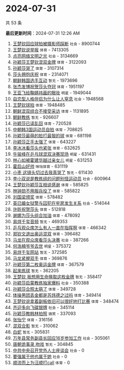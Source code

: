 # 2024-07-31

共 53 条


<!-- BEGIN -->

**最后更新时间**：2024-07-31 12:26 AM
1. [王楚钦回应球拍被摄影师踩断](https://m.weibo.cn/search?containerid=100103type%3D1%26t%3D10%26q%3D%23%E7%8E%8B%E6%A5%9A%E9%92%A6%E5%9B%9E%E5%BA%94%E7%90%83%E6%8B%8D%E8%A2%AB%E6%91%84%E5%BD%B1%E5%B8%88%E8%B8%A9%E6%96%AD%23&stream_entry_id=31&isnewpage=1&extparam=seat%3D1%26pos%3D0%26q%3D%2523%25E7%258E%258B%25E6%25A5%259A%25E9%2592%25A6%25E5%259B%259E%25E5%25BA%2594%25E7%2590%2583%25E6%258B%258D%25E8%25A2%25AB%25E6%2591%2584%25E5%25BD%25B1%25E5%25B8%2588%25E8%25B8%25A9%25E6%2596%25AD%2523%26c_type%3D31%26cate%3D5001%26band_rank%3D1%26dgr%3D0%26stream_entry_id%3D31%26flag%3D4%26filter_type%3Drealtimehot%26lcate%3D5001%26realpos%3D1%26display_time%3D1722356814%26pre_seqid%3D172235681479301625416) `社会` - 8900744
2. [王楚钦说举报](https://m.weibo.cn/search?containerid=100103type%3D1%26t%3D10%26q%3D%23%E7%8E%8B%E6%A5%9A%E9%92%A6%E8%AF%B4%E4%B8%BE%E6%8A%A5%23&stream_entry_id=31&isnewpage=1&extparam=seat%3D1%26pos%3D1%26q%3D%2523%25E7%258E%258B%25E6%25A5%259A%25E9%2592%25A6%25E8%25AF%25B4%25E4%25B8%25BE%25E6%258A%25A5%2523%26c_type%3D31%26cate%3D5001%26band_rank%3D2%26dgr%3D0%26stream_entry_id%3D31%26flag%3D4%26filter_type%3Drealtimehot%26lcate%3D5001%26realpos%3D2%26display_time%3D1722356814%26pre_seqid%3D172235681479301625416) `体育` - 7413305
3. [点亮网络文明之光](https://m.weibo.cn/search?containerid=100103type%3D1%26t%3D10%26q%3D%23%E7%82%B9%E4%BA%AE%E7%BD%91%E7%BB%9C%E6%96%87%E6%98%8E%E4%B9%8B%E5%85%89%23&stream_entry_id=31&isnewpage=1&extparam=seat%3D1%26pos%3D2%26q%3D%2523%25E7%2582%25B9%25E4%25BA%25AE%25E7%25BD%2591%25E7%25BB%259C%25E6%2596%2587%25E6%2598%258E%25E4%25B9%258B%25E5%2585%2589%2523%26c_type%3D31%26cate%3D5001%26band_rank%3D3%26dgr%3D0%26stream_entry_id%3D31%26flag%3D0%26filter_type%3Drealtimehot%26lcate%3D5001%26realpos%3D3%26display_time%3D1722356814%26pre_seqid%3D172235681479301625416) `社会` - 3134669
4. [孙颖莎王楚钦混双金牌](https://m.weibo.cn/search?containerid=100103type%3D1%26t%3D10%26q%3D%23%E5%AD%99%E9%A2%96%E8%8E%8E%E7%8E%8B%E6%A5%9A%E9%92%A6%E6%B7%B7%E5%8F%8C%E9%87%91%E7%89%8C%23&stream_entry_id=31&isnewpage=1&extparam=seat%3D1%26pos%3D4%26q%3D%2523%25E5%25AD%2599%25E9%25A2%2596%25E8%258E%258E%25E7%258E%258B%25E6%25A5%259A%25E9%2592%25A6%25E6%25B7%25B7%25E5%258F%258C%25E9%2587%2591%25E7%2589%258C%2523%26c_type%3D31%26cate%3D5001%26band_rank%3D4%26dgr%3D0%26stream_entry_id%3D31%26flag%3D16%26filter_type%3Drealtimehot%26lcate%3D5001%26realpos%3D4%26display_time%3D1722356814%26pre_seqid%3D172235681479301625416) `体育` - 3122093
5. [孙颖莎哭了](https://m.weibo.cn/search?containerid=100103type%3D1%26t%3D10%26q%3D%23%E5%AD%99%E9%A2%96%E8%8E%8E%E5%93%AD%E4%BA%86%23&stream_entry_id=31&isnewpage=1&extparam=seat%3D1%26pos%3D5%26q%3D%2523%25E5%25AD%2599%25E9%25A2%2596%25E8%258E%258E%25E5%2593%25AD%25E4%25BA%2586%2523%26c_type%3D31%26cate%3D5001%26band_rank%3D5%26dgr%3D0%26stream_entry_id%3D31%26flag%3D16%26filter_type%3Drealtimehot%26lcate%3D5001%26realpos%3D5%26display_time%3D1722356814%26pre_seqid%3D172235681479301625416) `体育` - 3107314
6. [莎头拥抱庆祝](https://m.weibo.cn/search?containerid=100103type%3D1%26t%3D10%26q%3D%E8%8E%8E%E5%A4%B4%E6%8B%A5%E6%8A%B1%E5%BA%86%E7%A5%9D&stream_entry_id=31&isnewpage=1&extparam=seat%3D1%26pos%3D6%26q%3D%25E8%258E%258E%25E5%25A4%25B4%25E6%258B%25A5%25E6%258A%25B1%25E5%25BA%2586%25E7%25A5%259D%26c_type%3D31%26cate%3D5001%26band_rank%3D6%26dgr%3D0%26stream_entry_id%3D31%26flag%3D16%26filter_type%3Drealtimehot%26lcate%3D5001%26realpos%3D6%26display_time%3D1722356814%26pre_seqid%3D172235681479301625416) `体育` - 2314071
7. [朝鲜韩国选手互动](https://m.weibo.cn/search?containerid=100103type%3D1%26t%3D10%26q%3D%23%E6%9C%9D%E9%B2%9C%E9%9F%A9%E5%9B%BD%E9%80%89%E6%89%8B%E4%BA%92%E5%8A%A8%23&stream_entry_id=31&isnewpage=1&extparam=seat%3D1%26pos%3D8%26q%3D%2523%25E6%259C%259D%25E9%25B2%259C%25E9%259F%25A9%25E5%259B%25BD%25E9%2580%2589%25E6%2589%258B%25E4%25BA%2592%25E5%258A%25A8%2523%26c_type%3D31%26cate%3D5001%26band_rank%3D7%26dgr%3D0%26stream_entry_id%3D31%26flag%3D2%26filter_type%3Drealtimehot%26lcate%3D5001%26realpos%3D7%26display_time%3D1722356814%26pre_seqid%3D172235681479301625416) `暂无` - 1973696
8. [张杰发博祝贺莎头夺冠](https://m.weibo.cn/search?containerid=100103type%3D1%26t%3D10%26q%3D%23%E5%BC%A0%E6%9D%B0%E5%8F%91%E5%8D%9A%E7%A5%9D%E8%B4%BA%E8%8E%8E%E5%A4%B4%E5%A4%BA%E5%86%A0%23&stream_entry_id=31&isnewpage=1&extparam=seat%3D1%26pos%3D9%26q%3D%2523%25E5%25BC%25A0%25E6%259D%25B0%25E5%258F%2591%25E5%258D%259A%25E7%25A5%259D%25E8%25B4%25BA%25E8%258E%258E%25E5%25A4%25B4%25E5%25A4%25BA%25E5%2586%25A0%2523%26c_type%3D31%26cate%3D5001%26band_rank%3D8%26dgr%3D0%26stream_entry_id%3D31%26flag%3D1%26filter_type%3Drealtimehot%26lcate%3D5001%26realpos%3D8%26display_time%3D1722356814%26pre_seqid%3D172235681479301625416) `体育` - 1951197
9. [王亚飞给鞠婧祎画的眼妆](https://m.weibo.cn/search?containerid=100103type%3D1%26t%3D10%26q%3D%23%E7%8E%8B%E4%BA%9A%E9%A3%9E%E7%BB%99%E9%9E%A0%E5%A9%A7%E7%A5%8E%E7%94%BB%E7%9A%84%E7%9C%BC%E5%A6%86%23&stream_entry_id=31&isnewpage=1&extparam=seat%3D1%26pos%3D10%26q%3D%2523%25E7%258E%258B%25E4%25BA%259A%25E9%25A3%259E%25E7%25BB%2599%25E9%259E%25A0%25E5%25A9%25A7%25E7%25A5%258E%25E7%2594%25BB%25E7%259A%2584%25E7%259C%25BC%25E5%25A6%2586%2523%26c_type%3D31%26cate%3D5001%26band_rank%3D9%26dgr%3D0%26stream_entry_id%3D31%26flag%3D1%26filter_type%3Drealtimehot%26lcate%3D5001%26realpos%3D9%26display_time%3D1722356814%26pre_seqid%3D172235681479301625416) `明星` - 1949044
10. [自恋型人格伴侣为什么让人窒息](https://m.weibo.cn/search?containerid=100103type%3D1%26t%3D10%26q%3D%23%E8%87%AA%E6%81%8B%E5%9E%8B%E4%BA%BA%E6%A0%BC%E4%BC%B4%E4%BE%A3%E4%B8%BA%E4%BB%80%E4%B9%88%E8%AE%A9%E4%BA%BA%E7%AA%92%E6%81%AF%23&stream_entry_id=31&isnewpage=1&extparam=seat%3D1%26pos%3D11%26q%3D%2523%25E8%2587%25AA%25E6%2581%258B%25E5%259E%258B%25E4%25BA%25BA%25E6%25A0%25BC%25E4%25BC%25B4%25E4%25BE%25A3%25E4%25B8%25BA%25E4%25BB%2580%25E4%25B9%2588%25E8%25AE%25A9%25E4%25BA%25BA%25E7%25AA%2592%25E6%2581%25AF%2523%26c_type%3D31%26cate%3D5001%26band_rank%3D10%26dgr%3D0%26stream_entry_id%3D31%26flag%3D1%26filter_type%3Drealtimehot%26lcate%3D5001%26realpos%3D10%26display_time%3D1722356814%26pre_seqid%3D172235681479301625416) `社会` - 1948568
11. [王楚钦球拍](https://m.weibo.cn/search?containerid=100103type%3D1%26t%3D10%26q%3D%23%E7%8E%8B%E6%A5%9A%E9%92%A6%E7%90%83%E6%8B%8D%23&stream_entry_id=31&isnewpage=1&extparam=seat%3D1%26pos%3D12%26q%3D%2523%25E7%258E%258B%25E6%25A5%259A%25E9%2592%25A6%25E7%2590%2583%25E6%258B%258D%2523%26c_type%3D31%26cate%3D5001%26band_rank%3D11%26dgr%3D0%26stream_entry_id%3D31%26flag%3D2%26filter_type%3Drealtimehot%26lcate%3D5001%26realpos%3D11%26display_time%3D1722356814%26pre_seqid%3D172235681479301625416) `体育` - 1948485
12. [朝鲜混双组合不接受采访](https://m.weibo.cn/search?containerid=100103type%3D1%26t%3D10%26q%3D%23%E6%9C%9D%E9%B2%9C%E6%B7%B7%E5%8F%8C%E7%BB%84%E5%90%88%E4%B8%8D%E6%8E%A5%E5%8F%97%E9%87%87%E8%AE%BF%23&stream_entry_id=31&isnewpage=1&extparam=seat%3D1%26pos%3D13%26q%3D%2523%25E6%259C%259D%25E9%25B2%259C%25E6%25B7%25B7%25E5%258F%258C%25E7%25BB%2584%25E5%2590%2588%25E4%25B8%258D%25E6%258E%25A5%25E5%258F%2597%25E9%2587%2587%25E8%25AE%25BF%2523%26c_type%3D31%26cate%3D5001%26band_rank%3D12%26dgr%3D0%26stream_entry_id%3D31%26flag%3D2%26filter_type%3Drealtimehot%26lcate%3D5001%26realpos%3D12%26display_time%3D1722356814%26pre_seqid%3D172235681479301625416) `体育` - 1131895
13. [朝鲜教练](https://m.weibo.cn/search?containerid=100103type%3D1%26t%3D10%26q%3D%E6%9C%9D%E9%B2%9C%E6%95%99%E7%BB%83&stream_entry_id=31&isnewpage=1&extparam=seat%3D1%26pos%3D14%26q%3D%25E6%259C%259D%25E9%25B2%259C%25E6%2595%2599%25E7%25BB%2583%26c_type%3D31%26cate%3D5001%26band_rank%3D13%26dgr%3D0%26stream_entry_id%3D31%26flag%3D2%26filter_type%3Drealtimehot%26lcate%3D5001%26realpos%3D13%26display_time%3D1722356814%26pre_seqid%3D172235681479301625416) `暂无` - 926607
14. [孙颖莎已读乱回](https://m.weibo.cn/search?containerid=100103type%3D1%26t%3D10%26q%3D%23%E5%AD%99%E9%A2%96%E8%8E%8E%E5%B7%B2%E8%AF%BB%E4%B9%B1%E5%9B%9E%23&stream_entry_id=31&isnewpage=1&extparam=seat%3D1%26pos%3D15%26q%3D%2523%25E5%25AD%2599%25E9%25A2%2596%25E8%258E%258E%25E5%25B7%25B2%25E8%25AF%25BB%25E4%25B9%25B1%25E5%259B%259E%2523%26c_type%3D31%26cate%3D5001%26band_rank%3D14%26dgr%3D0%26stream_entry_id%3D31%26flag%3D1%26filter_type%3Drealtimehot%26lcate%3D5001%26realpos%3D14%26display_time%3D1722356814%26pre_seqid%3D172235681479301625416) `体育` - 720528
15. [中朝韩3国运动员自拍](https://m.weibo.cn/search?containerid=100103type%3D1%26t%3D10%26q%3D%23%E4%B8%AD%E6%9C%9D%E9%9F%A93%E5%9B%BD%E8%BF%90%E5%8A%A8%E5%91%98%E8%87%AA%E6%8B%8D%23&stream_entry_id=31&isnewpage=1&extparam=seat%3D1%26pos%3D16%26q%3D%2523%25E4%25B8%25AD%25E6%259C%259D%25E9%259F%25A93%25E5%259B%25BD%25E8%25BF%2590%25E5%258A%25A8%25E5%2591%2598%25E8%2587%25AA%25E6%258B%258D%2523%26c_type%3D31%26cate%3D5001%26band_rank%3D15%26dgr%3D0%26stream_entry_id%3D31%26flag%3D1%26filter_type%3Drealtimehot%26lcate%3D5001%26realpos%3D15%26display_time%3D1722356814%26pre_seqid%3D172235681479301625416) `体育` - 708625
16. [孙颖莎最萌的脸打最狠的球](https://m.weibo.cn/search?containerid=100103type%3D1%26t%3D10%26q%3D%23%E5%AD%99%E9%A2%96%E8%8E%8E%E6%9C%80%E8%90%8C%E7%9A%84%E8%84%B8%E6%89%93%E6%9C%80%E7%8B%A0%E7%9A%84%E7%90%83%23&stream_entry_id=31&isnewpage=1&extparam=seat%3D1%26pos%3D17%26q%3D%2523%25E5%25AD%2599%25E9%25A2%2596%25E8%258E%258E%25E6%259C%2580%25E8%2590%258C%25E7%259A%2584%25E8%2584%25B8%25E6%2589%2593%25E6%259C%2580%25E7%258B%25A0%25E7%259A%2584%25E7%2590%2583%2523%26c_type%3D31%26cate%3D5001%26band_rank%3D16%26dgr%3D0%26stream_entry_id%3D31%26flag%3D1%26filter_type%3Drealtimehot%26lcate%3D5001%26realpos%3D16%26display_time%3D1722356814%26pre_seqid%3D172235681479301625416) `体育` - 681198
17. [孙颖莎正手太强了](https://m.weibo.cn/search?containerid=100103type%3D1%26t%3D10%26q%3D%E5%AD%99%E9%A2%96%E8%8E%8E%E6%AD%A3%E6%89%8B%E5%A4%AA%E5%BC%BA%E4%BA%86&stream_entry_id=31&isnewpage=1&extparam=seat%3D1%26pos%3D18%26q%3D%25E5%25AD%2599%25E9%25A2%2596%25E8%258E%258E%25E6%25AD%25A3%25E6%2589%258B%25E5%25A4%25AA%25E5%25BC%25BA%25E4%25BA%2586%26c_type%3D31%26cate%3D5001%26band_rank%3D17%26dgr%3D0%26stream_entry_id%3D31%26flag%3D0%26filter_type%3Drealtimehot%26lcate%3D5001%26realpos%3D17%26display_time%3D1722356814%26pre_seqid%3D172235681479301625416) `体育` - 643227
18. [李冰冰看莎头也紧张](https://m.weibo.cn/search?containerid=100103type%3D1%26t%3D10%26q%3D%23%E6%9D%8E%E5%86%B0%E5%86%B0%E7%9C%8B%E8%8E%8E%E5%A4%B4%E4%B9%9F%E7%B4%A7%E5%BC%A0%23&stream_entry_id=31&isnewpage=1&extparam=seat%3D1%26pos%3D19%26q%3D%2523%25E6%259D%258E%25E5%2586%25B0%25E5%2586%25B0%25E7%259C%258B%25E8%258E%258E%25E5%25A4%25B4%25E4%25B9%259F%25E7%25B4%25A7%25E5%25BC%25A0%2523%26c_type%3D31%26cate%3D5001%26band_rank%3D18%26dgr%3D0%26stream_entry_id%3D31%26flag%3D1%26filter_type%3Drealtimehot%26lcate%3D5001%26realpos%3D18%26display_time%3D1722356814%26pre_seqid%3D172235681479301625416) `体育` - 632625
19. [牛骏峰在乒乓球混双决赛现场](https://m.weibo.cn/search?containerid=100103type%3D1%26t%3D10%26q%3D%23%E7%89%9B%E9%AA%8F%E5%B3%B0%E5%9C%A8%E4%B9%92%E4%B9%93%E7%90%83%E6%B7%B7%E5%8F%8C%E5%86%B3%E8%B5%9B%E7%8E%B0%E5%9C%BA%23&stream_entry_id=31&isnewpage=1&extparam=seat%3D1%26pos%3D20%26q%3D%2523%25E7%2589%259B%25E9%25AA%258F%25E5%25B3%25B0%25E5%259C%25A8%25E4%25B9%2592%25E4%25B9%2593%25E7%2590%2583%25E6%25B7%25B7%25E5%258F%258C%25E5%2586%25B3%25E8%25B5%259B%25E7%258E%25B0%25E5%259C%25BA%2523%26c_type%3D31%26cate%3D5001%26band_rank%3D19%26dgr%3D0%26stream_entry_id%3D31%26flag%3D1%26filter_type%3Drealtimehot%26lcate%3D5001%26realpos%3D19%26display_time%3D1722356814%26pre_seqid%3D172235681479301625416) `明星` - 631431
20. [林心如被霍建华越过亲女儿](https://m.weibo.cn/search?containerid=100103type%3D1%26t%3D10%26q%3D%23%E6%9E%97%E5%BF%83%E5%A6%82%E8%A2%AB%E9%9C%8D%E5%BB%BA%E5%8D%8E%E8%B6%8A%E8%BF%87%E4%BA%B2%E5%A5%B3%E5%84%BF%23&stream_entry_id=31&isnewpage=1&extparam=seat%3D1%26pos%3D21%26q%3D%2523%25E6%259E%2597%25E5%25BF%2583%25E5%25A6%2582%25E8%25A2%25AB%25E9%259C%258D%25E5%25BB%25BA%25E5%258D%258E%25E8%25B6%258A%25E8%25BF%2587%25E4%25BA%25B2%25E5%25A5%25B3%25E5%2584%25BF%2523%26c_type%3D31%26cate%3D5001%26band_rank%3D20%26dgr%3D0%26stream_entry_id%3D31%26flag%3D2%26filter_type%3Drealtimehot%26lcate%3D5001%26realpos%3D20%26display_time%3D1722356814%26pre_seqid%3D172235681479301625416) `明星` - 631253
21. [霍启山好帅](https://m.weibo.cn/search?containerid=100103type%3D1%26t%3D10%26q%3D%23%E9%9C%8D%E5%90%AF%E5%B1%B1%E5%A5%BD%E5%B8%85%23&stream_entry_id=31&isnewpage=1&extparam=seat%3D1%26pos%3D22%26q%3D%2523%25E9%259C%258D%25E5%2590%25AF%25E5%25B1%25B1%25E5%25A5%25BD%25E5%25B8%2585%2523%26c_type%3D31%26cate%3D5001%26band_rank%3D21%26dgr%3D0%26stream_entry_id%3D31%26flag%3D0%26filter_type%3Drealtimehot%26lcate%3D5001%26realpos%3D21%26display_time%3D1722356814%26pre_seqid%3D172235681479301625416) `咪咕体育` - 631119
22. [小枣 这镜头切过去我真哭了](https://m.weibo.cn/search?containerid=100103type%3D1%26t%3D10%26q%3D%E5%B0%8F%E6%9E%A3+%E8%BF%99%E9%95%9C%E5%A4%B4%E5%88%87%E8%BF%87%E5%8E%BB%E6%88%91%E7%9C%9F%E5%93%AD%E4%BA%86&stream_entry_id=31&isnewpage=1&extparam=seat%3D1%26pos%3D23%26q%3D%25E5%25B0%258F%25E6%259E%25A3%2520%25E8%25BF%2599%25E9%2595%259C%25E5%25A4%25B4%25E5%2588%2587%25E8%25BF%2587%25E5%258E%25BB%25E6%2588%2591%25E7%259C%259F%25E5%2593%25AD%25E4%25BA%2586%26c_type%3D31%26cate%3D5001%26band_rank%3D22%26dgr%3D0%26stream_entry_id%3D31%26flag%3D1%26filter_type%3Drealtimehot%26lcate%3D5001%26realpos%3D22%26display_time%3D1722356814%26pre_seqid%3D172235681479301625416) `暂无` - 611430
23. [李小双说是教练组的问题别怪运动员](https://m.weibo.cn/search?containerid=100103type%3D1%26t%3D10%26q%3D%23%E6%9D%8E%E5%B0%8F%E5%8F%8C%E8%AF%B4%E6%98%AF%E6%95%99%E7%BB%83%E7%BB%84%E7%9A%84%E9%97%AE%E9%A2%98%E5%88%AB%E6%80%AA%E8%BF%90%E5%8A%A8%E5%91%98%23&stream_entry_id=31&isnewpage=1&extparam=seat%3D1%26pos%3D24%26q%3D%2523%25E6%259D%258E%25E5%25B0%258F%25E5%258F%258C%25E8%25AF%25B4%25E6%2598%25AF%25E6%2595%2599%25E7%25BB%2583%25E7%25BB%2584%25E7%259A%2584%25E9%2597%25AE%25E9%25A2%2598%25E5%2588%25AB%25E6%2580%25AA%25E8%25BF%2590%25E5%258A%25A8%25E5%2591%2598%2523%26c_type%3D31%26cate%3D5001%26band_rank%3D23%26dgr%3D0%26stream_entry_id%3D31%26flag%3D0%26filter_type%3Drealtimehot%26lcate%3D5001%26realpos%3D23%26display_time%3D1722356814%26pre_seqid%3D172235681479301625416) `社会` - 600964
24. [王楚钦孙颖莎互相说感谢](https://m.weibo.cn/search?containerid=100103type%3D1%26t%3D10%26q%3D%23%E7%8E%8B%E6%A5%9A%E9%92%A6%E5%AD%99%E9%A2%96%E8%8E%8E%E4%BA%92%E7%9B%B8%E8%AF%B4%E6%84%9F%E8%B0%A2%23&stream_entry_id=31&isnewpage=1&extparam=seat%3D1%26pos%3D25%26q%3D%2523%25E7%258E%258B%25E6%25A5%259A%25E9%2592%25A6%25E5%25AD%2599%25E9%25A2%2596%25E8%258E%258E%25E4%25BA%2592%25E7%259B%25B8%25E8%25AF%25B4%25E6%2584%259F%25E8%25B0%25A2%2523%26c_type%3D31%26cate%3D5001%26band_rank%3D24%26dgr%3D0%26stream_entry_id%3D31%26flag%3D1%26filter_type%3Drealtimehot%26lcate%3D5001%26realpos%3D24%26display_time%3D1722356814%26pre_seqid%3D172235681479301625416) `体育` - 585825
25. [林钟勋不用服兵役了](https://m.weibo.cn/search?containerid=100103type%3D1%26t%3D10%26q%3D%23%E6%9E%97%E9%92%9F%E5%8B%8B%E4%B8%8D%E7%94%A8%E6%9C%8D%E5%85%B5%E5%BD%B9%E4%BA%86%23&stream_entry_id=31&isnewpage=1&extparam=seat%3D1%26pos%3D26%26q%3D%2523%25E6%259E%2597%25E9%2592%259F%25E5%258B%258B%25E4%25B8%258D%25E7%2594%25A8%25E6%259C%258D%25E5%2585%25B5%25E5%25BD%25B9%25E4%25BA%2586%2523%26c_type%3D31%26cate%3D5001%26band_rank%3D25%26dgr%3D0%26stream_entry_id%3D31%26flag%3D0%26filter_type%3Drealtimehot%26lcate%3D5001%26realpos%3D25%26display_time%3D1722356814%26pre_seqid%3D172235681479301625416) `体育` - 585822
26. [刘国梁颁奖](https://m.weibo.cn/search?containerid=100103type%3D1%26t%3D10%26q%3D%E5%88%98%E5%9B%BD%E6%A2%81%E9%A2%81%E5%A5%96&stream_entry_id=31&isnewpage=1&extparam=seat%3D1%26pos%3D27%26q%3D%25E5%2588%2598%25E5%259B%25BD%25E6%25A2%2581%25E9%25A2%2581%25E5%25A5%2596%26c_type%3D31%26cate%3D5001%26band_rank%3D26%26dgr%3D0%26stream_entry_id%3D31%26flag%3D0%26filter_type%3Drealtimehot%26lcate%3D5001%26realpos%3D26%26display_time%3D1722356814%26pre_seqid%3D172235681479301625416) `体育` - 578482
27. [英已婚女狱警与囚犯在牢房发生关系](https://m.weibo.cn/search?containerid=100103type%3D1%26t%3D10%26q%3D%23%E8%8B%B1%E5%B7%B2%E5%A9%9A%E5%A5%B3%E7%8B%B1%E8%AD%A6%E4%B8%8E%E5%9B%9A%E7%8A%AF%E5%9C%A8%E7%89%A2%E6%88%BF%E5%8F%91%E7%94%9F%E5%85%B3%E7%B3%BB%23&stream_entry_id=31&isnewpage=1&extparam=seat%3D1%26pos%3D28%26q%3D%2523%25E8%258B%25B1%25E5%25B7%25B2%25E5%25A9%259A%25E5%25A5%25B3%25E7%258B%25B1%25E8%25AD%25A6%25E4%25B8%258E%25E5%259B%259A%25E7%258A%25AF%25E5%259C%25A8%25E7%2589%25A2%25E6%2588%25BF%25E5%258F%2591%25E7%2594%259F%25E5%2585%25B3%25E7%25B3%25BB%2523%26c_type%3D31%26cate%3D5001%26band_rank%3D27%26dgr%3D0%26stream_entry_id%3D31%26flag%3D0%26filter_type%3Drealtimehot%26lcate%3D5001%26realpos%3D27%26display_time%3D1722356814%26pre_seqid%3D172235681479301625416) `社会` - 514044
28. [许昕祝贺莎头](https://m.weibo.cn/search?containerid=100103type%3D1%26t%3D10%26q%3D%23%E8%AE%B8%E6%98%95%E7%A5%9D%E8%B4%BA%E8%8E%8E%E5%A4%B4%23&stream_entry_id=31&isnewpage=1&extparam=seat%3D1%26pos%3D29%26q%3D%2523%25E8%25AE%25B8%25E6%2598%2595%25E7%25A5%259D%25E8%25B4%25BA%25E8%258E%258E%25E5%25A4%25B4%2523%26c_type%3D31%26cate%3D5001%26band_rank%3D28%26dgr%3D0%26stream_entry_id%3D31%26flag%3D0%26filter_type%3Drealtimehot%26lcate%3D5001%26realpos%3D28%26display_time%3D1722356814%26pre_seqid%3D172235681479301625416) `体育` - 512818
29. [谢娜为莎头组合加油](https://m.weibo.cn/search?containerid=100103type%3D1%26t%3D10%26q%3D%23%E8%B0%A2%E5%A8%9C%E4%B8%BA%E8%8E%8E%E5%A4%B4%E7%BB%84%E5%90%88%E5%8A%A0%E6%B2%B9%23&stream_entry_id=31&isnewpage=1&extparam=seat%3D1%26pos%3D30%26q%3D%2523%25E8%25B0%25A2%25E5%25A8%259C%25E4%25B8%25BA%25E8%258E%258E%25E5%25A4%25B4%25E7%25BB%2584%25E5%2590%2588%25E5%258A%25A0%25E6%25B2%25B9%2523%26c_type%3D31%26cate%3D5001%26band_rank%3D29%26dgr%3D0%26stream_entry_id%3D31%26flag%3D1%26filter_type%3Drealtimehot%26lcate%3D5001%26realpos%3D29%26display_time%3D1722356814%26pre_seqid%3D172235681479301625416) `体育` - 478092
30. [易烊千玺音频](https://m.weibo.cn/search?containerid=100103type%3D1%26t%3D10%26q%3D%E6%98%93%E7%83%8A%E5%8D%83%E7%8E%BA%E9%9F%B3%E9%A2%91&stream_entry_id=31&isnewpage=1&extparam=seat%3D1%26pos%3D31%26q%3D%25E6%2598%2593%25E7%2583%258A%25E5%258D%2583%25E7%258E%25BA%25E9%259F%25B3%25E9%25A2%2591%26c_type%3D31%26cate%3D5001%26band_rank%3D30%26dgr%3D0%26stream_entry_id%3D31%26flag%3D1%26filter_type%3Drealtimehot%26lcate%3D5001%26realpos%3D30%26display_time%3D1722356814%26pre_seqid%3D172235681479301625416) `暂无` - 469353
31. [乒乓观众席怎么有人一直在指挥啊](https://m.weibo.cn/search?containerid=100103type%3D1%26t%3D10%26q%3D%23%E4%B9%92%E4%B9%93%E8%A7%82%E4%BC%97%E5%B8%AD%E6%80%8E%E4%B9%88%E6%9C%89%E4%BA%BA%E4%B8%80%E7%9B%B4%E5%9C%A8%E6%8C%87%E6%8C%A5%E5%95%8A%23&stream_entry_id=31&isnewpage=1&extparam=seat%3D1%26pos%3D32%26q%3D%2523%25E4%25B9%2592%25E4%25B9%2593%25E8%25A7%2582%25E4%25BC%2597%25E5%25B8%25AD%25E6%2580%258E%25E4%25B9%2588%25E6%259C%2589%25E4%25BA%25BA%25E4%25B8%2580%25E7%259B%25B4%25E5%259C%25A8%25E6%258C%2587%25E6%258C%25A5%25E5%2595%258A%2523%26c_type%3D31%26cate%3D5001%26band_rank%3D31%26dgr%3D0%26stream_entry_id%3D31%26flag%3D32768%26filter_type%3Drealtimehot%26lcate%3D5001%26realpos%3D31%26display_time%3D1722356814%26pre_seqid%3D172235681479301625416) `体育` - 466342
32. [郑钦文退出奥运混双](https://m.weibo.cn/search?containerid=100103type%3D1%26t%3D10%26q%3D%23%E9%83%91%E9%92%A6%E6%96%87%E9%80%80%E5%87%BA%E5%A5%A5%E8%BF%90%E6%B7%B7%E5%8F%8C%23&stream_entry_id=31&isnewpage=1&extparam=seat%3D1%26pos%3D33%26q%3D%2523%25E9%2583%2591%25E9%2592%25A6%25E6%2596%2587%25E9%2580%2580%25E5%2587%25BA%25E5%25A5%25A5%25E8%25BF%2590%25E6%25B7%25B7%25E5%258F%258C%2523%26c_type%3D31%26cate%3D5001%26band_rank%3D32%26dgr%3D0%26stream_entry_id%3D31%26flag%3D1%26filter_type%3Drealtimehot%26lcate%3D5001%26realpos%3D32%26display_time%3D1722356814%26pre_seqid%3D172235681479301625416) `体育` - 396482
33. [马龙在观众席看莎头决赛](https://m.weibo.cn/search?containerid=100103type%3D1%26t%3D10%26q%3D%23%E9%A9%AC%E9%BE%99%E5%9C%A8%E8%A7%82%E4%BC%97%E5%B8%AD%E7%9C%8B%E8%8E%8E%E5%A4%B4%E5%86%B3%E8%B5%9B%23&stream_entry_id=31&isnewpage=1&extparam=seat%3D1%26pos%3D34%26q%3D%2523%25E9%25A9%25AC%25E9%25BE%2599%25E5%259C%25A8%25E8%25A7%2582%25E4%25BC%2597%25E5%25B8%25AD%25E7%259C%258B%25E8%258E%258E%25E5%25A4%25B4%25E5%2586%25B3%25E8%25B5%259B%2523%26c_type%3D31%26cate%3D5001%26band_rank%3D33%26dgr%3D0%26stream_entry_id%3D31%26flag%3D0%26filter_type%3Drealtimehot%26lcate%3D5001%26realpos%3D33%26display_time%3D1722356814%26pre_seqid%3D172235681479301625416) `社会` - 387266
34. [何浩楠爷爷去世](https://m.weibo.cn/search?containerid=100103type%3D1%26t%3D10%26q%3D%23%E4%BD%95%E6%B5%A9%E6%A5%A0%E7%88%B7%E7%88%B7%E5%8E%BB%E4%B8%96%23&stream_entry_id=31&isnewpage=1&extparam=seat%3D1%26pos%3D35%26q%3D%2523%25E4%25BD%2595%25E6%25B5%25A9%25E6%25A5%25A0%25E7%2588%25B7%25E7%2588%25B7%25E5%258E%25BB%25E4%25B8%2596%2523%26c_type%3D31%26cate%3D5001%26band_rank%3D34%26dgr%3D0%26stream_entry_id%3D31%26flag%3D0%26filter_type%3Drealtimehot%26lcate%3D5001%26realpos%3D34%26display_time%3D1722356814%26pre_seqid%3D172235681479301625416) `明星` - 375372
35. [易烊千玺网站](https://m.weibo.cn/search?containerid=100103type%3D1%26t%3D10%26q%3D%23%E6%98%93%E7%83%8A%E5%8D%83%E7%8E%BA%E7%BD%91%E7%AB%99%23&stream_entry_id=31&isnewpage=1&extparam=seat%3D1%26pos%3D36%26q%3D%2523%25E6%2598%2593%25E7%2583%258A%25E5%258D%2583%25E7%258E%25BA%25E7%25BD%2591%25E7%25AB%2599%2523%26c_type%3D31%26cate%3D5001%26band_rank%3D35%26dgr%3D0%26stream_entry_id%3D31%26flag%3D1%26filter_type%3Drealtimehot%26lcate%3D5001%26realpos%3D35%26display_time%3D1722356814%26pre_seqid%3D172235681479301625416) `暂无` - 372585
36. [马龙紧握双手](https://m.weibo.cn/search?containerid=100103type%3D1%26t%3D10%26q%3D%23%E9%A9%AC%E9%BE%99%E7%B4%A7%E6%8F%A1%E5%8F%8C%E6%89%8B%23&stream_entry_id=31&isnewpage=1&extparam=seat%3D1%26pos%3D37%26q%3D%2523%25E9%25A9%25AC%25E9%25BE%2599%25E7%25B4%25A7%25E6%258F%25A1%25E5%258F%258C%25E6%2589%258B%2523%26c_type%3D31%26cate%3D5001%26band_rank%3D36%26dgr%3D0%26stream_entry_id%3D31%26flag%3D0%26filter_type%3Drealtimehot%26lcate%3D5001%26realpos%3D36%26display_time%3D1722356814%26pre_seqid%3D172235681479301625416) `体育` - 369876
37. [孙颖莎第二枚奥运金牌](https://m.weibo.cn/search?containerid=100103type%3D1%26t%3D10%26q%3D%23%E5%AD%99%E9%A2%96%E8%8E%8E%E7%AC%AC%E4%BA%8C%E6%9E%9A%E5%A5%A5%E8%BF%90%E9%87%91%E7%89%8C%23&stream_entry_id=31&isnewpage=1&extparam=seat%3D1%26pos%3D38%26q%3D%2523%25E5%25AD%2599%25E9%25A2%2596%25E8%258E%258E%25E7%25AC%25AC%25E4%25BA%258C%25E6%259E%259A%25E5%25A5%25A5%25E8%25BF%2590%25E9%2587%2591%25E7%2589%258C%2523%26c_type%3D31%26cate%3D5001%26band_rank%3D37%26dgr%3D0%26stream_entry_id%3D31%26flag%3D1%26filter_type%3Drealtimehot%26lcate%3D5001%26realpos%3D37%26display_time%3D1722356814%26pre_seqid%3D172235681479301625416) `体育` - 367579
38. [起来练球](https://m.weibo.cn/search?containerid=100103type%3D1%26t%3D10%26q%3D%E8%B5%B7%E6%9D%A5%E7%BB%83%E7%90%83&stream_entry_id=31&isnewpage=1&extparam=seat%3D1%26pos%3D39%26q%3D%25E8%25B5%25B7%25E6%259D%25A5%25E7%25BB%2583%25E7%2590%2583%26c_type%3D31%26cate%3D5001%26band_rank%3D38%26dgr%3D0%26stream_entry_id%3D31%26flag%3D1%26filter_type%3Drealtimehot%26lcate%3D5001%26realpos%3D38%26display_time%3D1722356814%26pre_seqid%3D172235681479301625416) `暂无` - 362205
39. [王楚钦 我想用生命换取这枚金牌](https://m.weibo.cn/search?containerid=100103type%3D1%26t%3D10%26q%3D%E7%8E%8B%E6%A5%9A%E9%92%A6+%E6%88%91%E6%83%B3%E7%94%A8%E7%94%9F%E5%91%BD%E6%8D%A2%E5%8F%96%E8%BF%99%E6%9E%9A%E9%87%91%E7%89%8C&stream_entry_id=31&isnewpage=1&extparam=seat%3D1%26pos%3D40%26q%3D%25E7%258E%258B%25E6%25A5%259A%25E9%2592%25A6%2520%25E6%2588%2591%25E6%2583%25B3%25E7%2594%25A8%25E7%2594%259F%25E5%2591%25BD%25E6%258D%25A2%25E5%258F%2596%25E8%25BF%2599%25E6%259E%259A%25E9%2587%2591%25E7%2589%258C%26c_type%3D31%26cate%3D5001%26band_rank%3D39%26dgr%3D0%26stream_entry_id%3D31%26flag%3D1%26filter_type%3Drealtimehot%26lcate%3D5001%26realpos%3D39%26display_time%3D1722356814%26pre_seqid%3D172235681479301625416) `暂无` - 358417
40. [孙颖莎启蒙教练独家爆料](https://m.weibo.cn/search?containerid=100103type%3D1%26t%3D10%26q%3D%23%E5%AD%99%E9%A2%96%E8%8E%8E%E5%90%AF%E8%92%99%E6%95%99%E7%BB%83%E7%8B%AC%E5%AE%B6%E7%88%86%E6%96%99%23&stream_entry_id=31&isnewpage=1&extparam=seat%3D1%26pos%3D41%26q%3D%2523%25E5%25AD%2599%25E9%25A2%2596%25E8%258E%258E%25E5%2590%25AF%25E8%2592%2599%25E6%2595%2599%25E7%25BB%2583%25E7%258B%25AC%25E5%25AE%25B6%25E7%2588%2586%25E6%2596%2599%2523%26c_type%3D31%26cate%3D5001%26band_rank%3D40%26dgr%3D0%26stream_entry_id%3D31%26flag%3D32768%26filter_type%3Drealtimehot%26lcate%3D5001%26realpos%3D40%26display_time%3D1722356814%26pre_seqid%3D172235681479301625416) `社会` - 350388
41. [孙颖莎合照太萌了](https://m.weibo.cn/search?containerid=100103type%3D1%26t%3D10%26q%3D%23%E5%AD%99%E9%A2%96%E8%8E%8E%E5%90%88%E7%85%A7%E5%A4%AA%E8%90%8C%E4%BA%86%23&stream_entry_id=31&isnewpage=1&extparam=seat%3D1%26pos%3D42%26q%3D%2523%25E5%25AD%2599%25E9%25A2%2596%25E8%258E%258E%25E5%2590%2588%25E7%2585%25A7%25E5%25A4%25AA%25E8%2590%258C%25E4%25BA%2586%2523%26c_type%3D31%26cate%3D5001%26band_rank%3D41%26dgr%3D0%26stream_entry_id%3D31%26flag%3D1%26filter_type%3Drealtimehot%26lcate%3D5001%26realpos%3D41%26display_time%3D1722356814%26pre_seqid%3D172235681479301625416) `体育` - 349728
42. [体操男团丢金都是苏炜德之过吗](https://m.weibo.cn/search?containerid=100103type%3D1%26t%3D10%26q%3D%23%E4%BD%93%E6%93%8D%E7%94%B7%E5%9B%A2%E4%B8%A2%E9%87%91%E9%83%BD%E6%98%AF%E8%8B%8F%E7%82%9C%E5%BE%B7%E4%B9%8B%E8%BF%87%E5%90%97%23&stream_entry_id=31&isnewpage=1&extparam=seat%3D1%26pos%3D43%26q%3D%2523%25E4%25BD%2593%25E6%2593%258D%25E7%2594%25B7%25E5%259B%25A2%25E4%25B8%25A2%25E9%2587%2591%25E9%2583%25BD%25E6%2598%25AF%25E8%258B%258F%25E7%2582%259C%25E5%25BE%25B7%25E4%25B9%258B%25E8%25BF%2587%25E5%2590%2597%2523%26c_type%3D31%26cate%3D5001%26band_rank%3D42%26dgr%3D0%26stream_entry_id%3D31%26flag%3D0%26filter_type%3Drealtimehot%26lcate%3D5001%26realpos%3D42%26display_time%3D1722356814%26pre_seqid%3D172235681479301625416) `体育` - 349414
43. [王楚钦说拿着副板依旧可以很好地打比赛](https://m.weibo.cn/search?containerid=100103type%3D1%26t%3D10%26q%3D%23%E7%8E%8B%E6%A5%9A%E9%92%A6%E8%AF%B4%E6%8B%BF%E7%9D%80%E5%89%AF%E6%9D%BF%E4%BE%9D%E6%97%A7%E5%8F%AF%E4%BB%A5%E5%BE%88%E5%A5%BD%E5%9C%B0%E6%89%93%E6%AF%94%E8%B5%9B%23&stream_entry_id=31&isnewpage=1&extparam=seat%3D1%26pos%3D44%26q%3D%2523%25E7%258E%258B%25E6%25A5%259A%25E9%2592%25A6%25E8%25AF%25B4%25E6%258B%25BF%25E7%259D%2580%25E5%2589%25AF%25E6%259D%25BF%25E4%25BE%259D%25E6%2597%25A7%25E5%258F%25AF%25E4%25BB%25A5%25E5%25BE%2588%25E5%25A5%25BD%25E5%259C%25B0%25E6%2589%2593%25E6%25AF%2594%25E8%25B5%259B%2523%26c_type%3D31%26cate%3D5001%26band_rank%3D43%26dgr%3D0%26stream_entry_id%3D31%26flag%3D1%26filter_type%3Drealtimehot%26lcate%3D5001%26realpos%3D43%26display_time%3D1722356814%26pre_seqid%3D172235681479301625416) `体育` - 348474
44. [齐迎多向飞碟银牌](https://m.weibo.cn/search?containerid=100103type%3D1%26t%3D10%26q%3D%23%E9%BD%90%E8%BF%8E%E5%A4%9A%E5%90%91%E9%A3%9E%E7%A2%9F%E9%93%B6%E7%89%8C%23&stream_entry_id=31&isnewpage=1&extparam=seat%3D1%26pos%3D45%26q%3D%2523%25E9%25BD%2590%25E8%25BF%258E%25E5%25A4%259A%25E5%2590%2591%25E9%25A3%259E%25E7%25A2%259F%25E9%2593%25B6%25E7%2589%258C%2523%26c_type%3D31%26cate%3D5001%26band_rank%3D44%26dgr%3D0%26stream_entry_id%3D31%26flag%3D0%26filter_type%3Drealtimehot%26lcate%3D5001%26realpos%3D44%26display_time%3D1722356814%26pre_seqid%3D172235681479301625416) `社会` - 345114
45. [孙颖莎教韩林拍照](https://m.weibo.cn/search?containerid=100103type%3D1%26t%3D10%26q%3D%23%E5%AD%99%E9%A2%96%E8%8E%8E%E6%95%99%E9%9F%A9%E6%9E%97%E6%8B%8D%E7%85%A7%23&stream_entry_id=31&isnewpage=1&extparam=seat%3D1%26pos%3D46%26q%3D%2523%25E5%25AD%2599%25E9%25A2%2596%25E8%258E%258E%25E6%2595%2599%25E9%259F%25A9%25E6%259E%2597%25E6%258B%258D%25E7%2585%25A7%2523%26c_type%3D31%26cate%3D5001%26band_rank%3D45%26dgr%3D0%26stream_entry_id%3D31%26flag%3D1%26filter_type%3Drealtimehot%26lcate%3D5001%26realpos%3D45%26display_time%3D1722356814%26pre_seqid%3D172235681479301625416) `搞笑` - 337093
46. [张怡宁](https://m.weibo.cn/search?containerid=100103type%3D1%26t%3D10%26q%3D%E5%BC%A0%E6%80%A1%E5%AE%81&stream_entry_id=31&isnewpage=1&extparam=seat%3D1%26pos%3D47%26q%3D%25E5%25BC%25A0%25E6%2580%25A1%25E5%25AE%2581%26c_type%3D31%26cate%3D5001%26band_rank%3D46%26dgr%3D0%26stream_entry_id%3D31%26flag%3D1%26filter_type%3Drealtimehot%26lcate%3D5001%26realpos%3D46%26display_time%3D1722356814%26pre_seqid%3D172235681479301625416) `体育` - 316156
47. [混双合影](https://m.weibo.cn/search?containerid=100103type%3D1%26t%3D10%26q%3D%E6%B7%B7%E5%8F%8C%E5%90%88%E5%BD%B1&stream_entry_id=31&isnewpage=1&extparam=seat%3D1%26pos%3D48%26q%3D%25E6%25B7%25B7%25E5%258F%258C%25E5%2590%2588%25E5%25BD%25B1%26c_type%3D31%26cate%3D5001%26band_rank%3D47%26dgr%3D0%26stream_entry_id%3D31%26flag%3D1%26filter_type%3Drealtimehot%26lcate%3D5001%26realpos%3D47%26display_time%3D1722356814%26pre_seqid%3D172235681479301625416) `暂无` - 310062
48. [白蛇](https://m.weibo.cn/search?containerid=100103type%3D1%26t%3D10%26q%3D%E7%99%BD%E8%9B%87&stream_entry_id=31&isnewpage=1&extparam=seat%3D1%26pos%3D49%26q%3D%25E7%2599%25BD%25E8%259B%2587%26c_type%3D31%26cate%3D5001%26band_rank%3D48%26dgr%3D0%26stream_entry_id%3D31%26flag%3D1%26filter_type%3Drealtimehot%26lcate%3D5001%26realpos%3D48%26display_time%3D1722356814%26pre_seqid%3D172235681479301625416) `暂无` - 305831
49. [万年县常务副县长回应16岁参加工作](https://m.weibo.cn/search?containerid=100103type%3D1%26t%3D10%26q%3D%23%E4%B8%87%E5%B9%B4%E5%8E%BF%E5%B8%B8%E5%8A%A1%E5%89%AF%E5%8E%BF%E9%95%BF%E5%9B%9E%E5%BA%9416%E5%B2%81%E5%8F%82%E5%8A%A0%E5%B7%A5%E4%BD%9C%23&stream_entry_id=31&isnewpage=1&extparam=seat%3D1%26pos%3D50%26q%3D%2523%25E4%25B8%2587%25E5%25B9%25B4%25E5%258E%25BF%25E5%25B8%25B8%25E5%258A%25A1%25E5%2589%25AF%25E5%258E%25BF%25E9%2595%25BF%25E5%259B%259E%25E5%25BA%259416%25E5%25B2%2581%25E5%258F%2582%25E5%258A%25A0%25E5%25B7%25A5%25E4%25BD%259C%2523%26c_type%3D31%26cate%3D5001%26band_rank%3D49%26dgr%3D0%26stream_entry_id%3D31%26flag%3D0%26filter_type%3Drealtimehot%26lcate%3D5001%26realpos%3D49%26display_time%3D1722356814%26pre_seqid%3D172235681479301625416) `社会` - 305061
50. [唐朝诡事录 吻戏](https://m.weibo.cn/search?containerid=100103type%3D1%26t%3D10%26q%3D%E5%94%90%E6%9C%9D%E8%AF%A1%E4%BA%8B%E5%BD%95+%E5%90%BB%E6%88%8F&stream_entry_id=31&isnewpage=1&extparam=seat%3D1%26pos%3D51%26q%3D%25E5%2594%2590%25E6%259C%259D%25E8%25AF%25A1%25E4%25BA%258B%25E5%25BD%2595%2520%25E5%2590%25BB%25E6%2588%258F%26c_type%3D31%26cate%3D5001%26band_rank%3D50%26dgr%3D0%26stream_entry_id%3D31%26flag%3D0%26filter_type%3Drealtimehot%26lcate%3D5001%26realpos%3D50%26display_time%3D1722356814%26pre_seqid%3D172235681479301625416) `暂无` - 304845
51. [中共中央召开党外人士座谈会](https://m.weibo.cn/search?containerid=100103type%3D1%26t%3D10%26q%3D%23%E4%B8%AD%E5%85%B1%E4%B8%AD%E5%A4%AE%E5%8F%AC%E5%BC%80%E5%85%9A%E5%A4%96%E4%BA%BA%E5%A3%AB%E5%BA%A7%E8%B0%88%E4%BC%9A%23&stream_entry_id=51&isnewpage=1&extparam=seat%3D1%26pos%3D0%26q%3D%2523%25E4%25B8%25AD%25E5%2585%25B1%25E4%25B8%25AD%25E5%25A4%25AE%25E5%258F%25AC%25E5%25BC%2580%25E5%2585%259A%25E5%25A4%2596%25E4%25BA%25BA%25E5%25A3%25AB%25E5%25BA%25A7%25E8%25B0%2588%25E4%25BC%259A%2523%26stream_entry_id%3D51%26dgr%3D0%26c_type%3D51%26filter_type%3Drealtimehot%26cate%3D10103%26display_time%3D1722356814%26pre_seqid%3D172235681479301625416) `社会` - 0
52. [要强属于他也属于她](https://m.weibo.cn/search?containerid=100103type%3D1%26t%3D10%26q%3D%23%E8%A6%81%E5%BC%BA%E5%B1%9E%E4%BA%8E%E4%BB%96%E4%B9%9F%E5%B1%9E%E4%BA%8E%E5%A5%B9%23&stream_entry_id=31&isnewpage=1&extparam=seat%3D1%26pos%3D3%26q%3D%2523%25E8%25A6%2581%25E5%25BC%25BA%25E5%25B1%259E%25E4%25BA%258E%25E4%25BB%2596%25E4%25B9%259F%25E5%25B1%259E%25E4%25BA%258E%25E5%25A5%25B9%2523%26c_type%3D31%26adid%3D248614%26topic_ad%3D1%26cate%3D5001%26band_rank%3D4%26stream_entry_id%3D31%26filter_type%3Drealtimehot%26is_ad_pos%3D1%26lcate%3D5001%26dgr%3D0%26display_time%3D1722356814%26pre_seqid%3D172235681479301625416) `社会` - 0
53. [顺流而上为汪顺打call](https://m.weibo.cn/search?containerid=100103type%3D1%26t%3D10%26q%3D%23%E9%A1%BA%E6%B5%81%E8%80%8C%E4%B8%8A%E4%B8%BA%E6%B1%AA%E9%A1%BA%E6%89%93call%23&stream_entry_id=31&isnewpage=1&extparam=seat%3D1%26pos%3D7%26q%3D%2523%25E9%25A1%25BA%25E6%25B5%2581%25E8%2580%258C%25E4%25B8%258A%25E4%25B8%25BA%25E6%25B1%25AA%25E9%25A1%25BA%25E6%2589%2593call%2523%26c_type%3D31%26adid%3D248647%26topic_ad%3D1%26cate%3D5001%26band_rank%3D7%26stream_entry_id%3D31%26filter_type%3Drealtimehot%26is_ad_pos%3D1%26lcate%3D5001%26dgr%3D0%26display_time%3D1722356814%26pre_seqid%3D172235681479301625416) `体育` - 0

<!-- END -->

